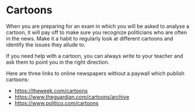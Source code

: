 # Cartoons

When you are preparing for an exam in which you will be asked to analyse a
cartoon, it will pay off to make sure you recognize politicians who are often
in the news. Make it a habit to regularly look at different cartoons and
identify the issues they allude to.

If you need help with a cartoon, you can always write to your teacher and ask
them to point you in the right direction.

Here are three links to online newspapers without a paywall which publish cartoons:

- <https://theweek.com/cartoons>
- <https://www.theguardian.com/cartoons/archive>
- <https://www.politico.com/cartoons>

